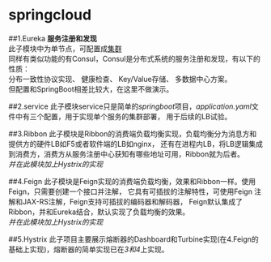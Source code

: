 # springcloud
##1.Eureka
**服务注册和发现**  
此子模块中为单节点，可配置成[集群](https://juejin.im/post/5c8619b0e51d4510a06d3fe5)  
同样有类似功能的有Consul，Consul是分布式系统的服务注册和发现，有以下的性质：  
分布一致性协议实现、
健康检查、
Key/Value存储、
多数据中心方案。  
但配置和SpringBoot相差比较大，在这里不做演示。

##2.service
此子模块service只是简单的*springboot*项目，*application.yaml*文件中有三个配置，用于实现单个服务的集群部署，
用于后续的LB试验。

##3.Ribbon
此子模块是Ribbon的消费端负载均衡实现，负载均衡分为消息方和提供方的硬件LB如F5或者软件端的LB如nginx，
还有在进程内LB，将LB逻辑集成到消费方，消费方从服务注册中心获知有哪些地址可用，Ribbon就为后者。  
*并在此模块加上Hystrix的实现*

##4.Feign
此子模块是Feign实现的消费端负载均衡，效果和Ribbon一样。使用Feign，只需要创建一个接口并注解，
它具有可插拔的注解特性，可使用Feign 注解和JAX-RS注解，Feign支持可插拔的编码器和解码器，
Feign默认集成了Ribbon，并和Eureka结合，默认实现了负载均衡的效果。  
*并在此模块加上Hystrix的实现*

##5.Hystrix
此子项目主要展示熔断器的Dashboard和Turbine实现(在4.Feign的基础上实现)，熔断器的简单实现已在*3和4*上实现。
